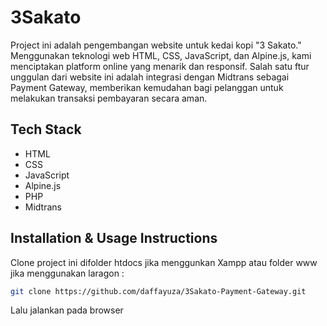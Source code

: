 # 3Sakato

Project ini adalah pengembangan website untuk kedai kopi "3 Sakato." Menggunakan teknologi web HTML, CSS, JavaScript, 
dan Alpine.js, kami menciptakan platform online yang menarik dan responsif. Salah satu ftur unggulan dari website ini 
adalah integrasi dengan Midtrans sebagai Payment Gateway, memberikan kemudahan bagi pelanggan untuk melakukan 
transaksi pembayaran secara aman.

## Tech Stack

- HTML
- CSS
- JavaScript
- Alpine.js
- PHP
- Midtrans

## Installation & Usage Instructions

Clone project ini difolder htdocs jika menggunkan Xampp atau folder www jika menggunakan laragon :

```sh
git clone https://github.com/daffayuza/3Sakato-Payment-Gateway.git
```

Lalu jalankan pada browser



